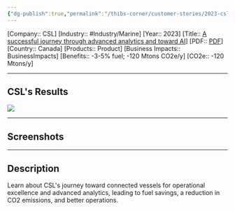 ```yaml
---
{"dg-publish":true,"permalink":"/thibs-corner/customer-stories/2023-csl-a-successful-journey-through-advanced-analytics-and-toward-ai/"}
---
```


[Company:: CSL]
[Industry:: #Industry/Marine]
[Year:: 2023]
[Title:: [A successful journey through advanced analytics and toward AI](https://resources.osisoft.com/presentations/csl-fleet-management--a-successful-journey-through-advanced-analytics-and-toward-ai/)]
[PDF:: [PDF](https://cdn.osisoft.com/osi/presentations/2023-AVEVA-San-Francisco/UC23NA-3INF06-MayaHTT-Duquette-CSL-fleet-management.pdf)]
[Country:: Canada]
[Products:: Product]
[Business Impacts:: BusinessImpacts]
[Benefits:: -3-5% fuel; -120 Mtons CO2e/y]
[CO2e:: -120 Mtons/y]

---
## CSL's Results
![](https://i.imgur.com/Bey3Kvl.png)

---
## Screenshots

---
## Description
Learn about CSL's journey toward connected vessels for operational excellence and advanced analytics, leading to fuel savings, a reduction in CO2 emissions, and better operations.